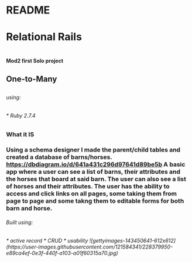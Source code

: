 # README


<h1> Relational Rails <h1>
<h4>Mod2 first Solo project

<h2> One-to-Many <h2>
<h6> using: <h6>
* Ruby 2.7.4

<h3> What it IS <h3>

Using a schema designer I made the parent/child tables and created a database of barns/horses.
https://dbdiagram.io/d/641a431c296d97641d89be5b
A basic app where a user can see a list of barns, their attributes and the horses that board at said barn. The user can also see a list of horses and their attributes. The user has the ability to access and click links on all pages, some taking them from page to page and some takng them to editable forms for both barn and horse.

<h6>Built using:<h6>
* active record
* CRUD
* usability
![gettyimages-143450641-612x612](https://user-images.githubusercontent.com/121584341/228379950-e89ca4ef-0e3f-440f-a103-a01f60315a70.jpg)
